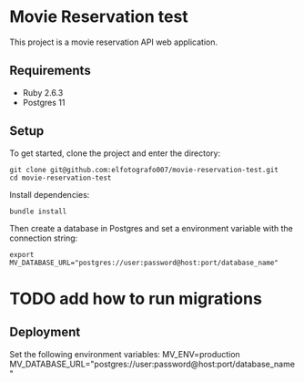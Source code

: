 # Movie Reservation test

This project is a movie reservation API web application.

## Requirements
- Ruby 2.6.3
- Postgres 11


## Setup
To get started, clone the project and enter the directory:
```
git clone git@github.com:elfotografo007/movie-reservation-test.git
cd movie-reservation-test
```

Install dependencies:
```
bundle install
```

Then create a database in Postgres and set a environment variable with the 
connection string:
```
export MV_DATABASE_URL="postgres://user:password@host:port/database_name"
```

# TODO add how to run migrations

## Deployment

Set the following environment variables:
MV_ENV=production
MV_DATABASE_URL="postgres://user:password@host:port/database_name"